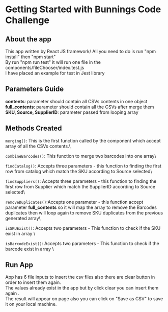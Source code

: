 
# Getting Started with Bunnings Code Challenge


## About the app

This app written by React JS framework/
All you need to do is run "npm install" then "npm start"\
By run "npm run test" it will run one file in the components/fileChooser/index.test.js\
I have placed an example for test in Jest library


## Parameters Guide
**contents**: parameter should contain all CSVs contents in one object\
**full_contents**: parameter should contain all the CSVs after merge them\
**SKU, Source, SupplierID**: parameter passed from looping array


## Methods Created
`merging()`: This is the first function called by the component which accept array of all the CSVs contents.\

`combineBarcodes()`: This function to merge two barcodes into one array\

`findCatalog()`: Accepts three parameters - this function to finding the first row from catalog which match the SKU according to Source selected\

`findSuppliers()`: Accepts three parameters - this function to finding the first row from Supplier which match the SupplierID according to Source selected\

`removeDuplicates()`:Accepts  one parameter - this function accept parameter **full_contents** so it will map the array to remove the Barcodes duplicates then will loop again to remove SKU duplicates from the previous generated array\

`isSKUExist()`: Accepts two parameters - This function to check if the SKU exist in array \

`isBarcodeExist()`: Accepts two parameters - This function to check if the barcode exist in array \  

## Run App

App has 6 file inputs to insert the csv files also there are clear button in order to insert them again.\
The values already exist in the app but by click clear you can insert them again .\
The result will appear on page also you can click on "Save as CSV" to save it on your local machine.
